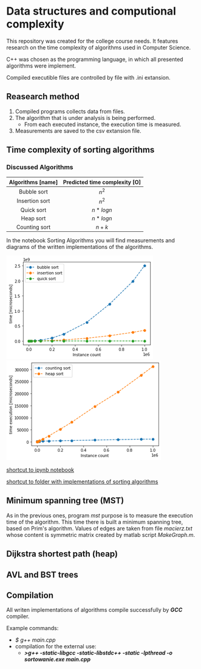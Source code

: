 # Data structures and computional complexity

This repository was created for the college course needs. It features research on the time complexity of algorithms used in Computer Science.

C++ was chosen as the programming language, in which all presented algorithms were implement.

Compiled executible files are controlled by file with .ini extansion.

## Reasearch method

1. Compiled programs collects data from files.
1. The algorithm that is under analysis is being performed.
    - From each executed instance, the execution time is measured.
1. Measurements are saved to the csv extansion file.

## Time complexity of sorting algorithms

### Discussed Algorithms
| Algorithms [name] | Predicted time complexity [O] |
|:-----------------:|:-------------------:|
|    Bubble sort    |        $n^2$        |
|   Insertion sort  |        $n^2$        |
|     Quick sort    |       $n*logn$      |
|     Heap sort     |       $n*logn$      |
|   Counting sort   |        $n+k$        |

In the notebook Sorting Algorithms you will find measurements and diagrams of the written implementations of the algorithms.

![Bubble, Insertion, Quick sorts graph](/images/quick_bubble_insert.png)
![Count, Heap sorts graph](/images/count_heap.png)

[shortcut to ipynb notebook](https://github.com/colonelWalterKurtz/Data_structures_and_computional_complexity/tree/master/notebooks/sorting_algorithms.ipynb)

[shortcut to folder with implementations of sorting algorithms](https://github.com/colonelWalterKurtz/Data_structures_and_computional_complexity/tree/master/sorting_algorithms)

## Minimum spanning tree (MST)

As in the previous ones, program *mst* purpose is to measure the execution time of the algorithm. This time there is built a minimum spanning tree, based on Prim's algorithm. Values of edges are taken from file *macierz.txt* whose content is symmetric matrix created by matlab script *MakeGraph.m*.

## Dijkstra shortest path (heap)

## AVL and BST trees


## Compilation

All writen implementations of algorithms compile successfully by ***GCC*** compiler.

Example commands:

- *$ g++ main.cpp*
- compilation for the external use:
  - ***>g++ -static-libgcc -static-libstdc++ -static -lpthread -o sortowanie.exe main.cpp***
